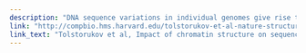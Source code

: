 ```yaml
---
description: "DNA sequence variations in individual genomes give rise to different phenotypes within the same species. One mechanism in this process is the alteration of chromatin structure due to sequence variation that impacts gene regulation. We composed a high-confidence collection of human SNPs and indels based on analysis of publicly available sequencing data and investigated whether the DNA loci associated with stable nucleosome positions are protected against mutations. We addressed how the sequence variation is reflected in the occupancy profiles of nucleosomes bearing different epigenetic modifications on genome scale. We find that indels are depleted around nucleosome positions of all considered types, while SNPs are enriched around the positions of bulk nucleosomes but depleted around the positions of epigenetically modified nucleosomes. These findings indicate an increased level of conservation for the sequences associated with epigenetically modified nucleosomes, highlighting complex organization of the human chromatin."
link: "http://compbio.hms.harvard.edu/tolstorukov-et-al-nature-structural-and-molecular-biology-2011"
link_text: "Tolstorukov et al, Impact of chromatin structure on sequence variability in the human genome,Nature Structural and Molecular Biology, 2011"
---
```


